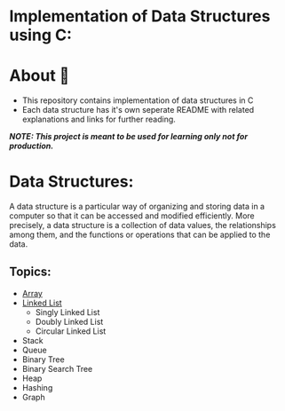 # Implementation of Data Structures using C:
# About 🚀
* This repository contains implementation of data structures in C
* Each data structure has it's own seperate README with related explanations and links for further reading.<br>

<i><b>NOTE: This project is meant to be used for learning only not for production.</b></i>

# Data Structures:
<p>A data structure is a particular way of organizing and storing data in a computer so that it can be accessed and modified efficiently. More precisely, a data structure is a collection of data values, the relationships among them, and the functions or operations that can be applied to the data.</p>

## Topics:
* [Array](https://github.com/Kranthi-Guribilli/DS-Implementations-C/blob/main/1-Array.md)
* [Linked List](https://github.com/Kranthi-Guribilli/DS-Implementations-C/blob/Kranthi-Guribilli-patch-1/2-Linked%20List.md)
  * Singly Linked List
  * Doubly Linked List
  * Circular Linked List
* Stack
* Queue
* Binary Tree
* Binary Search Tree
* Heap
* Hashing
* Graph

